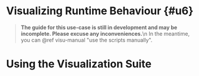 # Visualizing Runtime Behaviour {#u6}
> **The guide for this use-case is still in development and may be incomplete. Please excuse any inconveniences.**\n
> In the meantime, you can @ref visu-manual "use the scripts manually".

# Using the Visualization Suite